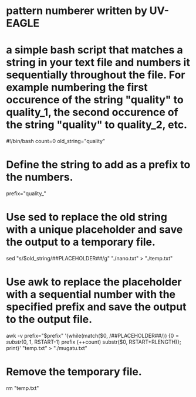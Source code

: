 # pattern numberer written by UV-EAGLE
# a simple bash script that matches a string in your text file and numbers it sequentially throughout the file. For example numbering the first occurence of the string "quality" to quality_1, the second occurence of the string "quality" to quality_2, etc. 

#!/bin/bash
count=0
old_string="quality"
# Define the string to add as a prefix to the numbers.
prefix="quality_"
# Use sed to replace the old string with a unique placeholder and save the output to a temporary file.
sed "s/$old_string/##PLACEHOLDER##/g" "./nano.txt" > "./temp.txt"
# Use awk to replace the placeholder with a sequential number with the specified prefix and save the output to the output file.
awk -v prefix="$prefix" '{while(match($0, /##PLACEHOLDER##/)) {$0 = substr($0, 1, RSTART-1) prefix (++count) substr($0, RSTART+RLENGTH)}; print}' "temp.txt" > "./mugatu.txt"
# Remove the temporary file.
rm "temp.txt"

